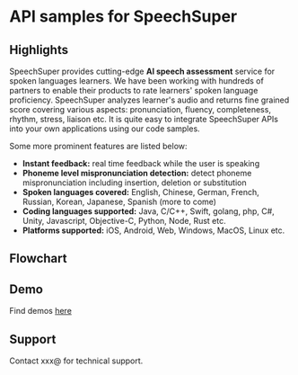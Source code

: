 
# API samples for SpeechSuper

## Highlights
SpeechSuper provides cutting-edge **AI speech assessment** service for spoken languages learners. We have been working with hundreds of partners to enable their products to rate learners' spoken language proficiency. SpeechSuper analyzes learner's audio and returns fine grained score covering various aspects: pronunciation, fluency, completeness, rhythm, stress, liaison etc. It is quite easy to integrate SpeechSuper APIs into your own applications using our code samples. 

Some more prominent features are listed below:

* **Instant feedback:** real time feedback while the user is speaking
* **Phoneme level mispronunciation detection:** detect phoneme mispronunciation including insertion, deletion or substitution
* **Spoken languages covered:** English, Chinese, German, French, Russian, Korean, Japanese, Spanish (more to come)
* **Coding languages supported:** Java, C/C++, Swift, golang, php, C#, Unity, Javascript, Objective-C, Python, Node, Rust etc.
* **Platforms supported:** iOS, Android, Web, Windows, MacOS, Linux etc.

## Flowchart

## Demo

Find demos [here](https://www.speechsuper.com/demo/english/index.html)

## Support
Contact xxx@ for technical support.
